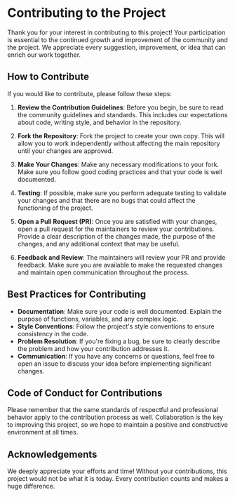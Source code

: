 # **Contributing to the Project**

Thank you for your interest in contributing to this project! Your participation is essential to the continued growth and improvement of the community and the project. We appreciate every suggestion, improvement, or idea that can enrich our work together.

## **How ​​to Contribute**

If you would like to contribute, please follow these steps:

1. **Review the Contribution Guidelines**: Before you begin, be sure to read the community guidelines and standards. This includes our expectations about code, writing style, and behavior in the repository.

2. **Fork the Repository**: Fork the project to create your own copy. This will allow you to work independently without affecting the main repository until your changes are approved.

3. **Make Your Changes**: Make any necessary modifications to your fork. Make sure you follow good coding practices and that your code is well documented.

4. **Testing**: If possible, make sure you perform adequate testing to validate your changes and that there are no bugs that could affect the functioning of the project.

5. **Open a Pull Request (PR)**: Once you are satisfied with your changes, open a pull request for the maintainers to review your contributions. Provide a clear description of the changes made, the purpose of the changes, and any additional context that may be useful.

6. **Feedback and Review**: The maintainers will review your PR and provide feedback. Make sure you are available to make the requested changes and maintain open communication throughout the process.

## **Best Practices for Contributing**

- **Documentation**: Make sure your code is well documented. Explain the purpose of functions, variables, and any complex logic.
- **Style Conventions**: Follow the project's style conventions to ensure consistency in the code.
- **Problem Resolution**: If you're fixing a bug, be sure to clearly describe the problem and how your contribution addresses it.
- **Communication**: If you have any concerns or questions, feel free to open an issue to discuss your idea before implementing significant changes.

## **Code of Conduct for Contributions**

Please remember that the same standards of respectful and professional behavior apply to the contribution process as well. Collaboration is the key to improving this project, so we hope to maintain a positive and constructive environment at all times.

## **Acknowledgements**

We deeply appreciate your efforts and time! Without your contributions, this project would not be what it is today. Every contribution counts and makes a huge difference.
